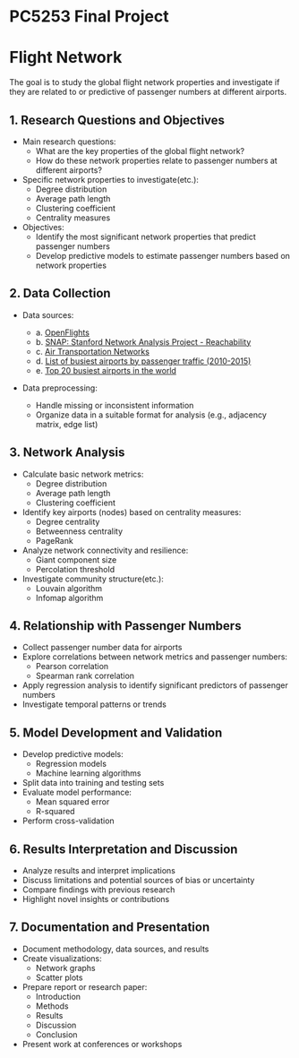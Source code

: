 # PC5253 Final Project
# Flight Network 

The goal is to study the global flight network properties and investigate if they are related to or predictive of passenger numbers at different airports. 

## 1. Research Questions and Objectives
- Main research questions:
   - What are the key properties of the global flight network?
   - How do these network properties relate to passenger numbers at different airports?
- Specific network properties to investigate(etc.):
   - Degree distribution
   - Average path length
   - Clustering coefficient
   - Centrality measures
- Objectives:
   - Identify the most significant network properties that predict passenger numbers
   - Develop predictive models to estimate passenger numbers based on network properties

## 2. Data Collection
- Data sources:
  - a. [OpenFlights](https://openflights.org)
  - b. [SNAP: Stanford Network Analysis Project - Reachability](https://snap.stanford.edu/data/reachability.html)
  - c. [Air Transportation Networks](http://seeslab.info/downloads/air-transportation-networks/)
  - d. [List of busiest airports by passenger traffic (2010-2015)](https://en.wikipedia.org/wiki/List_of_busiest_airports_by_passenger_traffic_(2010%E2%80%932015))
  - e. [Top 20 busiest airports in the world](https://aci.aero/wp-content/uploads/2021/09/Top_20-busiest_airports_in-the_world_2.pdf)

- Data preprocessing:
   - Handle missing or inconsistent information
   - Organize data in a suitable format for analysis (e.g., adjacency matrix, edge list)

## 3. Network Analysis
- Calculate basic network metrics:
   - Degree distribution
   - Average path length
   - Clustering coefficient
- Identify key airports (nodes) based on centrality measures:
   - Degree centrality
   - Betweenness centrality
   - PageRank
- Analyze network connectivity and resilience:
   - Giant component size
   - Percolation threshold
- Investigate community structure(etc.):
   - Louvain algorithm
   - Infomap algorithm

## 4. Relationship with Passenger Numbers
- Collect passenger number data for airports
- Explore correlations between network metrics and passenger numbers:
   - Pearson correlation
   - Spearman rank correlation
- Apply regression analysis to identify significant predictors of passenger numbers
- Investigate temporal patterns or trends

## 5. Model Development and Validation
- Develop predictive models:
   - Regression models
   - Machine learning algorithms
- Split data into training and testing sets
- Evaluate model performance:
   - Mean squared error
   - R-squared
- Perform cross-validation

## 6. Results Interpretation and Discussion
- Analyze results and interpret implications
- Discuss limitations and potential sources of bias or uncertainty
- Compare findings with previous research
- Highlight novel insights or contributions

## 7. Documentation and Presentation
- Document methodology, data sources, and results
- Create visualizations:
   - Network graphs
   - Scatter plots
- Prepare report or research paper:
   - Introduction
   - Methods
   - Results
   - Discussion
   - Conclusion
- Present work at conferences or workshops
